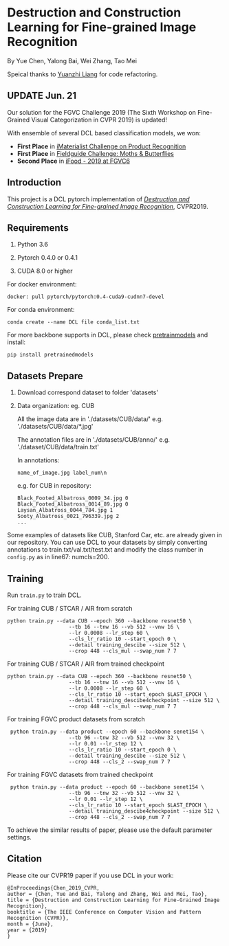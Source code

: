 
# Destruction and Construction Learning for Fine-grained Image Recognition

By Yue Chen, Yalong Bai, Wei Zhang, Tao Mei

Speical thanks to [Yuanzhi Liang](https://github.com/akira-l) for code refactoring.

## UPDATE Jun. 21

Our solution for the FGVC Challenge 2019 (The Sixth Workshop on Fine-Grained Visual Categorization in CVPR 2019) is updated!

With ensemble of several DCL based classification models, we won:

- **First Place** in [iMaterialist Challenge on Product Recognition](https://www.kaggle.com/c/imaterialist-product-2019/leaderboard)
- **First Place** in [Fieldguide Challenge: Moths & Butterflies](https://www.kaggle.com/c/fieldguide-challenge-moths-and-butterflies/leaderboard)
- **Second Place** in [iFood - 2019 at FGVC6](https://www.kaggle.com/c/ifood-2019-fgvc6/leaderboard)

## Introduction

This project is a DCL pytorch implementation of [*Destruction and Construction Learning for Fine-grained Image Recognition*](http://openaccess.thecvf.com/content_CVPR_2019/html/Chen_Destruction_and_Construction_Learning_for_Fine-Grained_Image_Recognition_CVPR_2019_paper.html), CVPR2019. 

## Requirements

1. Python 3.6

2. Pytorch 0.4.0 or 0.4.1

3. CUDA 8.0 or higher

For docker environment:

```shell
docker: pull pytorch/pytorch:0.4-cuda9-cudnn7-devel
```

For conda environment:

```shell
conda create --name DCL file conda_list.txt
```

For more backbone supports in DCL, please check [pretrainmodels](https://github.com/Cadene/pretrained-models.pytorch) and install:

```shell
pip install pretrainedmodels
```


## Datasets Prepare

1. Download correspond dataset to folder 'datasets'

2. Data organization: eg. CUB

     All the image data are in './datasets/CUB/data/'
    e.g. './datasets/CUB/data/*.jpg'

    The annotation files are in './datasets/CUB/anno/'
    e.g. './dataset/CUB/data/train.txt'

    In annotations:

    ```shell
    name_of_image.jpg label_num\n
    ```

    e.g. for CUB in repository:

    ```shell
    Black_Footed_Albatross_0009_34.jpg 0
    Black_Footed_Albatross_0014_89.jpg 0
    Laysan_Albatross_0044_784.jpg 1
    Sooty_Albatross_0021_796339.jpg 2
    ...
    ```

Some examples of datasets like CUB, Stanford Car, etc. are already given in our repository. You can use DCL to your datasets by simply converting annotations to train.txt/val.txt/test.txt and modify the class number in `config.py` as in line67: numcls=200.

## Training

Run `train.py` to train DCL.

For training CUB / STCAR / AIR from scratch

```shell
python train.py --data CUB --epoch 360 --backbone resnet50 \
                    --tb 16 --tnw 16 --vb 512 --vnw 16 \
                    --lr 0.0008 --lr_step 60 \
                    --cls_lr_ratio 10 --start_epoch 0 \
                    --detail training_descibe --size 512 \
                    --crop 448 --cls_mul --swap_num 7 7
```

For training CUB / STCAR / AIR from trained checkpoint

```shell
python train.py --data CUB --epoch 360 --backbone resnet50 \
                    --tb 16 --tnw 16 --vb 512 --vnw 16 \
                    --lr 0.0008 --lr_step 60 \
                    --cls_lr_ratio 10 --start_epoch $LAST_EPOCH \
                    --detail training_descibe4checkpoint --size 512 \
                    --crop 448 --cls_mul --swap_num 7 7
```

For training FGVC product datasets from scratch

```shell
 python train.py --data product --epoch 60 --backbone senet154 \
                    --tb 96 --tnw 32 --vb 512 --vnw 32 \
                    --lr 0.01 --lr_step 12 \
                    --cls_lr_ratio 10 --start_epoch 0 \
                    --detail training_descibe --size 512 \
                    --crop 448 --cls_2 --swap_num 7 7
```

For training FGVC datasets from trained checkpoint

```shell
 python train.py --data product --epoch 60 --backbone senet154 \
                    --tb 96 --tnw 32 --vb 512 --vnw 32 \
                    --lr 0.01 --lr_step 12 \
                    --cls_lr_ratio 10 --start_epoch $LAST_EPOCH \
                    --detail training_descibe4checkpoint --size 512 \
                    --crop 448 --cls_2 --swap_num 7 7
```
To achieve the similar results of paper, please use the default parameter settings.

## Citation
Please cite our CVPR19 paper if you use DCL in your work:
```
@InProceedings{Chen_2019_CVPR,
author = {Chen, Yue and Bai, Yalong and Zhang, Wei and Mei, Tao},
title = {Destruction and Construction Learning for Fine-Grained Image Recognition},
booktitle = {The IEEE Conference on Computer Vision and Pattern Recognition (CVPR)},
month = {June},
year = {2019}
}
```


